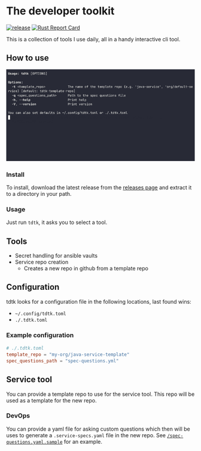 # The developer toolkit

[![release](https://github.com/derveloper/tdtk/actions/workflows/release.yaml/badge.svg)](https://github.com/derveloper/tdtk/actions/workflows/release.yaml)
[![Rust Report Card](https://rust-reportcard.xuri.me/badge/github.com/derveloper/tdtk)](https://rust-reportcard.xuri.me/report/github.com/derveloper/tdtk)

This is a collection of tools I use daily, all in a handy interactive cli tool.

## How to use

![](/asciicast.gif)

### Install

To install, download the latest release from the [releases page](https://github.com/derveloper/tdtk/releases) and
extract it to a directory in your path.

### Usage

Just run `tdtk`, it asks you to select a tool.

## Tools

* Secret handling for ansible vaults
* Service repo creation
  * Creates a new repo in github from a template repo

## Configuration

tdtk looks for a configuration file in the following locations, last found wins:
* `~/.config/tdtk.toml`
* `./.tdtk.toml`

### Example configuration

```toml
# ./.tdtk.toml
template_repo = "my-org/java-service-template"
spec_questions_path = "spec-questions.yml"
```

## Service tool

You can provide a template repo to use for the service tool. This repo will be used as a template for the new repo.

### DevOps

You can provide a yaml file for asking custom questions which then will be uses to generate a `.service-specs.yaml` file in the new repo.
See [`/spec-questions.yaml.sample`](/spec-questions.yaml.sample) for an example.